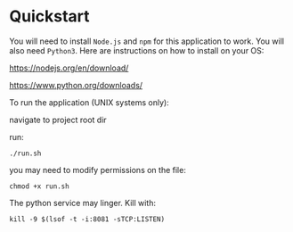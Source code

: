 # Quickstart

You will need to install `Node.js` and `npm` for this application to work. You will also need `Python3`. Here are instructions on how to install on your OS:

https://nodejs.org/en/download/

https://www.python.org/downloads/

To run the application (UNIX systems only):

navigate to project root dir

run:

    ./run.sh

you may need to modify permissions on the file:

    chmod +x run.sh

The python service may linger. Kill with:

    kill -9 $(lsof -t -i:8081 -sTCP:LISTEN)